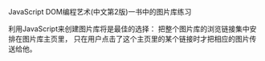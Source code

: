 JavaScript DOM编程艺术(中文第2版)一书中的图片库练习

利用JavaScript来创建图片库将是最佳的选择：
把整个图片库的浏览链接集中安排在图片库主页里，
只在用户点击了这个主页里的某个链接时才把相应的图片传送给他。